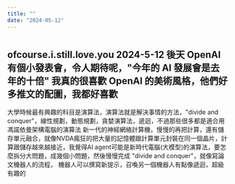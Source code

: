 ```yaml
---
title: ""
date: "2024-05-12"
---
```

# 

ofcourse.i.still.love.you
2024-5-12
後天 OpenAI 有個小發表會，令人期待呢，"今年的 AI 發展會是去年的十倍"
我真的很喜歡 OpenAI 的美術風格，他們好多推文的配圖，我都好喜歡
-
大學時候最有興趣的科目是演算法，演算法就是解決事情的方法，"divide and conquer"，線性規劃，動態規劃，貪婪演算法，遞迴，不過那些很多都是適合用馮諾依曼架構電腦的演算法
新一代的神經網絡計算機，慢慢的再把計算，還有儲存單元融合，就像NVDA瘋狂的把大量的記憶體跟計算單元封裝在同一個晶片，計算跟儲存越來越接近，我覺得AI agent可能是新時代電腦(大模型)的演算法，要怎麼拆分大問題，成幾個小問題，然後慢慢完成 "divide and conquer"，就像寫論文機器人的流程，
機器人可以撰寫新提示，召喚另一個機器人有點像遞迴，超級有趣的

